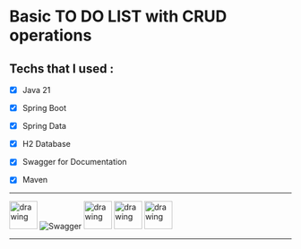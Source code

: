 # Basic TO DO LIST with CRUD operations


## Techs that I used :

- [x] Java 21
- [x] Spring Boot
- [x] Spring Data
- [x] H2 Database
- [x] Swagger for Documentation 
- [x] Maven


---

<img src="https://user-images.githubusercontent.com/25181517/117201156-9a724800-adec-11eb-9a9d-3cd0f67da4bc.png" alt="drawing" width="50"/> ![Swagger](https://img.shields.io/badge/-Swagger-%23Clojure?style=for-the-badge&logo=swagger&logoColor=white) 
<img src="https://user-images.githubusercontent.com/25181517/183891303-41f257f8-6b3d-487c-aa56-c497b880d0fb.png" alt="drawing" width=50>
<img src="https://user-images.githubusercontent.com/25181517/117207242-07d5a700-adf4-11eb-975e-be04e62b984b.png" alt="drawing" width=50>
<img src="https://user-images.githubusercontent.com/25181517/183894676-137319b5-1364-4b6a-ba4f-e9fc94ddc4aa.png" alt="drawing" width=50>





---    



